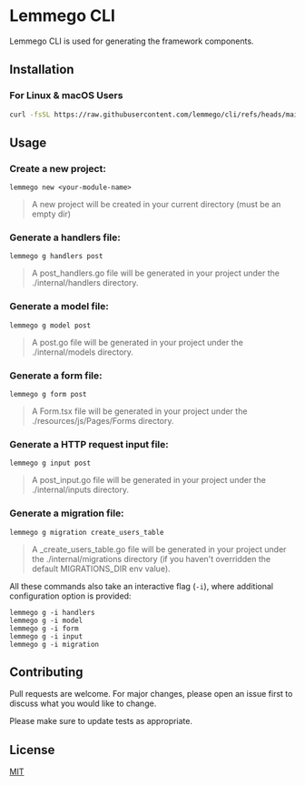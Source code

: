 # Lemmego CLI

Lemmego CLI is used for generating the framework components.

## Installation

### For Linux & macOS Users

  ```sh
curl -fsSL https://raw.githubusercontent.com/lemmego/cli/refs/heads/main/installer.sh | sudo sh
  ```


## Usage

### Create a new project:

`lemmego new <your-module-name>`

> A new project will be created in your current directory (must be an empty dir)

### Generate a handlers file:

`lemmego g handlers post`

> A post_handlers.go file will be generated in your project under the ./internal/handlers directory.

### Generate a model file:

`lemmego g model post`

> A post.go file will be generated in your project under the ./internal/models directory.

### Generate a form file:

`lemmego g form post`

> A Form.tsx file will be generated in your project under the ./resources/js/Pages/Forms directory.

### Generate a HTTP request input file:

`lemmego g input post`

> A post_input.go file will be generated in your project under the ./internal/inputs directory.

### Generate a migration file:

`lemmego g migration create_users_table`

> A <timestamp>_create_users_table.go file will be generated in your project under the ./internal/migrations directory (if you haven't overridden the default MIGRATIONS_DIR env value).

All these commands also take an interactive flag (`-i`), where additional configuration option is provided:

```
lemmego g -i handlers
lemmego g -i model
lemmego g -i form
lemmego g -i input
lemmego g -i migration
```

## Contributing

Pull requests are welcome. For major changes, please open an issue first
to discuss what you would like to change.

Please make sure to update tests as appropriate.

## License

[MIT](https://choosealicense.com/licenses/mit/)